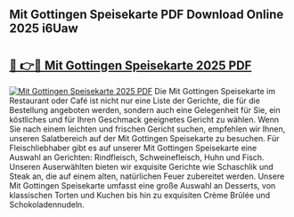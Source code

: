 ## Mit Gottingen Speisekarte PDF Download Online 2025 i6Uaw

# <h2><a href="http://gccivf.nevu.top/?p=Mit+Gottingen+Speisekarte">🔗 👉🔴 Mit Gottingen Speisekarte 2025 PDF</a></h2>

[![Mit Gottingen Speisekarte 2025 PDF](https://i.imgur.com/dBaPXMq.png)](http://gccivf.nevu.top/?p=Mit+Gottingen+Speisekarte)
Die Mit Gottingen Speisekarte im Restaurant oder Café ist nicht nur eine Liste der Gerichte, die für die Bestellung angeboten werden, sondern auch eine Gelegenheit für Sie, ein köstliches und für Ihren Geschmack geeignetes Gericht zu wählen. Wenn Sie nach einem leichten und frischen Gericht suchen, empfehlen wir Ihnen, unseren Salatbereich auf der Mit Gottingen Speisekarte zu besuchen. Für Fleischliebhaber gibt es auf unserer Mit Gottingen Speisekarte eine Auswahl an Gerichten: Rindfleisch, Schweinefleisch, Huhn und Fisch. Unseren Auserwählten bieten wir exquisite Gerichte wie Schaschlik und Steak an, die auf einem alten, natürlichen Feuer zubereitet werden. Unsere Mit Gottingen Speisekarte umfasst eine große Auswahl an Desserts, von klassischen Torten und Kuchen bis hin zu exquisiten Crème Brûlée und Schokoladennudeln.
